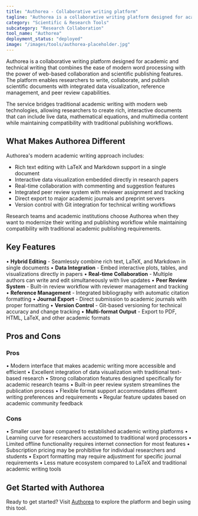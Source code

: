 ```yaml
---
title: "Authorea - Collaborative writing platform"
tagline: "Authorea is a collaborative writing platform designed for academic and technical writing that combines the ease of modern word processing with the power of web-based collaboration and scientific publishing features..."
category: "Scientific & Research Tools"
subcategory: "Research Collaboration"
tool_name: "Authorea"
deployment_status: "deployed"
image: "/images/tools/authorea-placeholder.jpg"
---
```


Authorea is a collaborative writing platform designed for academic and technical writing that combines the ease of modern word processing with the power of web-based collaboration and scientific publishing features. The platform enables researchers to write, collaborate, and publish scientific documents with integrated data visualization, reference management, and peer review capabilities.

The service bridges traditional academic writing with modern web technologies, allowing researchers to create rich, interactive documents that can include live data, mathematical equations, and multimedia content while maintaining compatibility with traditional publishing workflows.

## What Makes Authorea Different

Authorea's modern academic writing approach includes:
- Rich text editing with LaTeX and Markdown support in a single document
- Interactive data visualization embedded directly in research papers
- Real-time collaboration with commenting and suggestion features
- Integrated peer review system with reviewer assignment and tracking
- Direct export to major academic journals and preprint servers
- Version control with Git integration for technical writing workflows

Research teams and academic institutions choose Authorea when they want to modernize their writing and publishing workflow while maintaining compatibility with traditional academic publishing requirements.

## Key Features

• **Hybrid Editing** - Seamlessly combine rich text, LaTeX, and Markdown in single documents
• **Data Integration** - Embed interactive plots, tables, and visualizations directly in papers
• **Real-time Collaboration** - Multiple authors can write and edit simultaneously with live updates
• **Peer Review System** - Built-in review workflow with reviewer management and tracking
• **Reference Management** - Integrated bibliography with automatic citation formatting
• **Journal Export** - Direct submission to academic journals with proper formatting
• **Version Control** - Git-based versioning for technical accuracy and change tracking
• **Multi-format Output** - Export to PDF, HTML, LaTeX, and other academic formats

## Pros and Cons

### Pros
• Modern interface that makes academic writing more accessible and efficient
• Excellent integration of data visualization with traditional text-based research
• Strong collaboration features designed specifically for academic research teams
• Built-in peer review system streamlines the publication process
• Flexible format support accommodates different writing preferences and requirements
• Regular feature updates based on academic community feedback

### Cons
• Smaller user base compared to established academic writing platforms
• Learning curve for researchers accustomed to traditional word processors
• Limited offline functionality requires internet connection for most features
• Subscription pricing may be prohibitive for individual researchers and students
• Export formatting may require adjustment for specific journal requirements
• Less mature ecosystem compared to LaTeX and traditional academic writing tools

## Get Started with Authorea

Ready to get started? Visit [Authorea](https://www.authorea.com/) to explore the platform and begin using this tool.